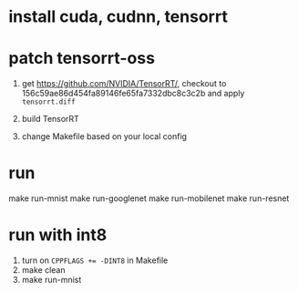 # install cuda, cudnn, tensorrt

# patch tensorrt-oss

1.  get https://github.com/NVIDIA/TensorRT/, checkout to
    156c59ae86d454fa89146fe65fa7332dbc8c3c2b and apply `tensorrt.diff`

2.  build TensorRT

3.  change Makefile based on your local config

# run

make run-mnist
make run-googlenet
make run-mobilenet
make run-resnet

# run with int8

1.  turn on `CPPFLAGS += -DINT8` in Makefile
2.  make clean
3.  make run-mnist
